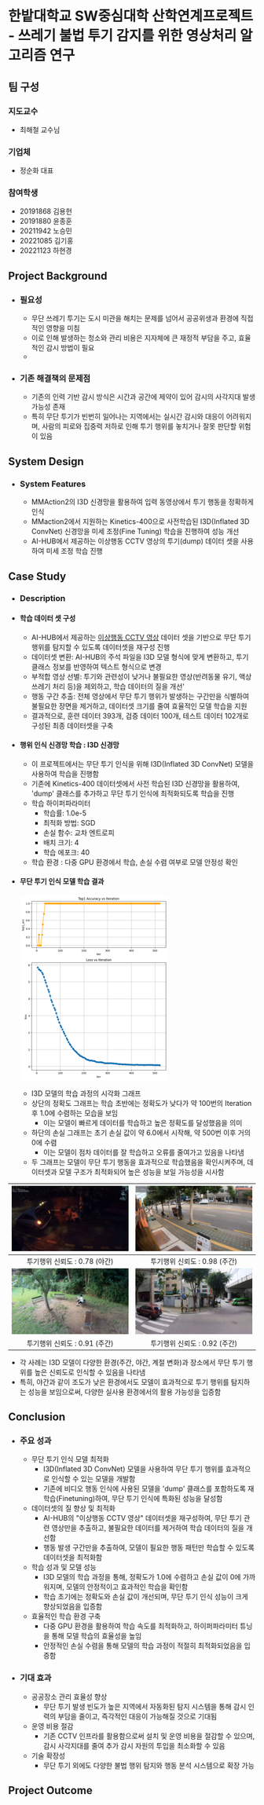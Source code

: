 # 한밭대학교 SW중심대학 산학연계프로젝트 - 쓰레기 불법 투기 감지를 위한 영상처리 알고리즘 연구

## **팀 구성**
### 지도교수
 - 최해철 교수님

### 기업체 
 - 정순화 대표

### 참여학생
 - 20191868 김용헌
 - 20191880 윤종훈
 - 20211942 노승민
 - 20221085 김기홍
 - 20221123 하현경

## Project Background
- ### 필요성
  - 무단 쓰레기 투기는 도시 미관을 해치는 문제를 넘어서 공공위생과 환경에 직접적인 영향을 미침
  - 이로 인해 발생하는 청소와 관리 비용은 지자체에 큰 재정적 부담을 주고, 효율적인 감시 방법이 필요
  - 
- ### 기존 해결책의 문제점
  - 기존의 인력 기반 감시 방식은 시간과 공간에 제약이 있어 감시의 사각지대 발생 가능성 존재
  - 특히 무단 투기가 빈번히 일어나는 지역에서는 실시간 감시와 대응이 어려워지며, 사람의 피로와 집중력 저하로 인해 투기 행위를 놓치거나 잘못 판단할 위험이 있음
  
## System Design
  - ### System Features
    - MMAction2의 I3D 신경망을 활용하여 입력 동영상에서 투기 행동을 정확하게 인식
    - MMaction2에서 지원하는 Kinetics-400으로 사전학습된 I3D(Inflated 3D ConvNet) 신경망을 미세 조정(Fine Tuning) 학습을 진행하여 성능 개선
    - AI-HUB에서 제공하는 이상행동 CCTV 영상의 투기(dump) 데이터 셋을 사용하여 미세 조정 학습 진행
    
## Case Study
  - ### Description
  - #### 학습 데이터 셋 구성
     - AI-HUB에서 제공하는 [이상행동 CCTV 영상](https://aihub.or.kr/aihubdata/data/view.do?currMenu=&topMenu=&aihubDataSe=data&dataSetSn=171) 데이터 셋을 기반으로 무단 투기 행위를 탐지할 수 있도록 데이터셋을 재구성 진행
     - 데이터셋 변환: AI-HUB의 주석 파일을 I3D 모델 형식에 맞게 변환하고, 투기 클래스 정보를 반영하여 텍스트 형식으로 변경
     - 부적합 영상 선별: 투기와 관련성이 낮거나 불필요한 영상(반려동물 유기, 액상 쓰레기 처리 등)을 제외하고, 학습 데이터의 질을 개선'
     - 행동 구간 추출: 전체 영상에서 무단 투기 행위가 발생하는 구간만을 식별하여 불필요한 장면을 제거하고, 데이터셋 크기를 줄여 효율적인 모델 학습을 지원
     - 결과적으로, 훈련 데이터 393개, 검증 데이터 100개, 테스트 데이터 102개로 구성된 최종 데이터셋을 구축
      
  - #### 행위 인식 신경망 학습 : I3D 신경망
    - 이 프로젝트에서는 무단 투기 인식을 위해 I3D(Inflated 3D ConvNet) 모델을 사용하여 학습을 진행함
    - 기존에 Kinetics-400 데이터셋에서 사전 학습된 I3D 신경망을 활용하여, 'dump' 클래스를 추가하고 무단 투기 인식에 최적화되도록 학습을 진행
    - 학습 하이퍼파라미터
      - 학습률: 1.0e-5
      - 최적화 방법: SGD
      - 손실 함수: 교차 엔트로피
      - 배치 크기: 4
      - 학습 에포크: 40
    - 학습 환경 : 다중 GPU 환경에서 학습, 손실 수렴 여부로 모델 안정성 확인
   
  - #### 무단 투기 인식 모델 학습 결과

      ![사진1](https://github.com/HBNU-SWUNIV/indproj24-dump_recognition/blob/main/001%20Source%20Code/resources/train.png)


      - I3D 모델의 학습 과정의 시각화 그래프
      - 상단의 정확도 그래프는 학습 초반에는 정확도가 낮다가 약 100번의 Iteration 후 1.0에 수렴하는 모습을 보임
        - 이는 모델이 빠르게 데이터를 학습하고 높은 정확도를 달성했음을 의미
      - 하단의 손실 그래프는 초기 손실 값이 약 6.0에서 시작해, 약 500번 이후 거의 0에 수렴
        - 이는 모델이 점차 데이터를 잘 학습하고 오류를 줄여가고 있음을 나타냄
      - 두 그래프는 모델이 무단 투기 행동을 효과적으로 학습했음을 확인시켜주며, 데이터셋과 모델 구조가 최적화되어 높은 성능을 보일 가능성을 시사함
       
| ![사진1](https://github.com/HBNU-SWUNIV/indproj24-dump_recognition/blob/main/001%20Source%20Code/resources/1_night_summer.jpg) | ![사진2](https://github.com/HBNU-SWUNIV/indproj24-dump_recognition/blob/main/001%20Source%20Code/resources/2_day_spring.jpg) |
|:-----------------:|:---------------:|
| 투기행위 신뢰도 : 0.78 (야간)             | 투기행위 신뢰도 : 0.98 (주간)           |
| ![사진3](https://github.com/HBNU-SWUNIV/indproj24-dump_recognition/blob/main/001%20Source%20Code/resources/3_day_summer.jpg) | ![사진4](https://github.com/HBNU-SWUNIV/indproj24-dump_recognition/blob/main/001%20Source%20Code/resources/4_day_summer.jpg) |
| 투기행위 신뢰도 : 0.91 (주간)             | 투기행위 신뢰도 : 0.92 (주간)           |

- 각 사례는 I3D 모델이 다양한 환경(주간, 야간, 계절 변화)과 장소에서 무단 투기 행위를 높은 신뢰도로 인식할 수 있음을 나타냄
- 특히, 야간과 같이 조도가 낮은 환경에서도 모델이 효과적으로 투기 행위를 탐지하는 성능을 보임으로써, 다양한 실사용 환경에서의 활용 가능성을 입증함
  
## Conclusion
  - ### 주요 성과
    - 무단 투기 인식 모델 최적화
      - I3D(Inflated 3D ConvNet) 모델을 사용하여 무단 투기 행위를 효과적으로 인식할 수 있는 모델을 개발함
      - 기존에 비디오 행동 인식에 사용된 모델을 'dump' 클래스를 포함하도록 재학습(Finetuning)하여, 무단 투기 인식에 특화된 성능을 달성함
    - 데이터셋의 질 향상 및 최적화
      - AI-HUB의 "이상행동 CCTV 영상" 데이터셋을 재구성하여, 무단 투기 관련 영상만을 추출하고, 불필요한 데이터를 제거하여 학습 데이터의 질을 개선함
      - 행동 발생 구간만을 추출하여, 모델이 필요한 행동 패턴만 학습할 수 있도록 데이터셋을 최적화함
    - 학습 성과 및 모델 성능
      - I3D 모델의 학습 과정을 통해, 정확도가 1.0에 수렴하고 손실 값이 0에 가까워지며, 모델의 안정적이고 효과적인 학습을 확인함
      - 학습 초기에는 정확도와 손실 값이 개선되며, 무단 투기 인식 성능이 크게 향상되었음을 입증함
    - 효율적인 학습 환경 구축
      - 다중 GPU 환경을 활용하여 학습 속도를 최적화하고, 하이퍼파라미터 튜닝을 통해 모델 학습의 효율성을 높임
      - 안정적인 손실 수렴을 통해 모델의 학습 과정이 적절히 최적화되었음을 입증함
       
  - ### 기대 효과
    - 공공장소 관리 효율성 향상
      - 무단 투기 발생 빈도가 높은 지역에서 자동화된 탐지 시스템을 통해 감시 인력의 부담을 줄이고, 즉각적인 대응이 가능해질 것으로 기대됨
    - 운영 비용 절감
      - 기존 CCTV 인프라를 활용함으로써 설치 및 운영 비용을 절감할 수 있으며, 감시 사각지대를 줄여 추가 감시 자원의 투입을 최소화할 수 있음
    - 기술 확장성
      - 무단 투기 외에도 다양한 불법 행위 탐지와 행동 분석 시스템으로 확장 가능 
  
## Project Outcome
